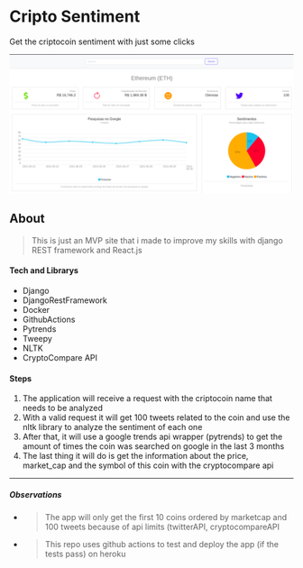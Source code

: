 # Cripto Sentiment
Get the criptocoin sentiment with just some clicks

![alt text](readme-images/cripto-sentiment-front.png "Front Page")

## About
> This is just an MVP site that i made to improve my skills with django REST framework and React.js

#### Tech and Librarys
 - Django
 - DjangoRestFramework
 - Docker
 - GithubActions
 - Pytrends
 - Tweepy
 - NLTK
 - CryptoCompare API
 
#### Steps
1. The application will receive a request with the criptocoin name that needs to be analyzed
2. With a valid request it will get 100 tweets related to the coin and use the nltk library to analyze the sentiment of each one
3. After that, it will use a google trends api wrapper (pytrends) to get the amount of times the coin was searched on google in the last 3 months
4. The last thing it will do is get the information about the price, market_cap and the symbol of this coin with the cryptocompare api
------
##### Observations
- > The app will only get the first 10 coins ordered by marketcap and 100 tweets because of api limits (twitterAPI, cryptocompareAPI
- > This repo uses github actions to test and deploy the app (if the tests pass) on heroku



